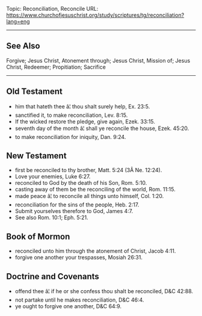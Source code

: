 Topic: Reconciliation, Reconcile
URL: https://www.churchofjesuschrist.org/study/scriptures/tg/reconciliation?lang=eng

---

## See Also

Forgive; Jesus Christ, Atonement through; Jesus Christ, Mission of; Jesus Christ, Redeemer; Propitiation; Sacrifice

---

## Old Testament

- him that hateth thee â¦ thou shalt surely help, Ex. 23:5.
- sanctified it, to make reconciliation, Lev. 8:15.
- If the wicked restore the pledge, give again, Ezek. 33:15.
- seventh day of the month â¦ shall ye reconcile the house, Ezek. 45:20.
- to make reconciliation for iniquity, Dan. 9:24.

## New Testament

- first be reconciled to thy brother, Matt. 5:24 (3Â Ne. 12:24).
- Love your enemies, Luke 6:27.
- reconciled to God by the death of his Son, Rom. 5:10.
- casting away of them be the reconciling of the world, Rom. 11:15.
- made peace â¦ to reconcile all things unto himself, Col. 1:20.
- reconciliation for the sins of the people, Heb. 2:17.
- Submit yourselves therefore to God, James 4:7.
- See also Rom. 10:1; Eph. 5:21.

## Book of Mormon

- reconciled unto him through the atonement of Christ, Jacob 4:11.
- forgive one another your trespasses, Mosiah 26:31.

## Doctrine and Covenants

- offend thee â¦ if he or she confess thou shalt be reconciled, D&C 42:88.
- not partake until he makes reconciliation, D&C 46:4.
- ye ought to forgive one another, D&C 64:9.

